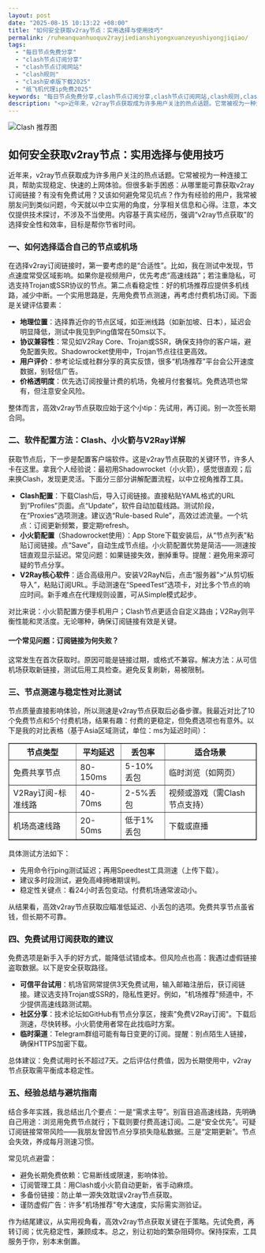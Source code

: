 ```yaml
---
layout: post
date: "2025-08-15 10:13:22 +08:00"
title: "如何安全获取v2ray节点：实用选择与使用技巧"
permalink: /ruheanquanhuoquv2rayjiedianshiyongxuanzeyushiyongjiqiao/
tags:
  - "每日节点免费分享"
  - "clash节点订阅分享"
  - "clash节点订阅网站"
  - "clash规则"
  - "clash安卓版下载2025"
  - "纸飞机代理ip免费2025"
keywords: "每日节点免费分享,clash节点订阅分享,clash节点订阅网站,clash规则,clash安卓版下载2025,纸飞机代理ip免费2025"
description: "<p>近年来，v2ray节点获取成为许多用户关注的热点话题。它常被视为一种连接工具，帮助实现稳定、快速的上网体验。但很多新手困惑：从哪里能可靠获取v2ray订阅链接？有没有免费试用？又该如何避免常见坑点？作为有经验的用户，我常被朋友问到类似问题，今天就以中立实用的角度，分享相关信息和心得。注意，本文仅提供技术探讨，不涉及不当使用。内容基于真实经历，强调“v2ray节点获取”的选择安全性和效率，目标是帮你节省时间。</p>"
---
```


![Clash 推荐图](https://clashjd.github.io/assets/img/六月一个月的机场订阅.png)

## 如何安全获取v2ray节点：实用选择与使用技巧

<p>近年来，v2ray节点获取成为许多用户关注的热点话题。它常被视为一种连接工具，帮助实现稳定、快速的上网体验。但很多新手困惑：从哪里能可靠获取v2ray订阅链接？有没有免费试用？又该如何避免常见坑点？作为有经验的用户，我常被朋友问到类似问题，今天就以中立实用的角度，分享相关信息和心得。注意，本文仅提供技术探讨，不涉及不当使用。内容基于真实经历，强调“v2ray节点获取”的选择安全性和效率，目标是帮你节省时间。</p>
<h3>一、如何选择适合自己的节点或机场</h3>
<p>在选择v2ray订阅链接时，第一要考虑的是“合适性”。比如，我在测试中发现，节点速度常受区域影响。如果你是视频用户，优先考虑“高速线路”；若注重隐私，可选支持Trojan或SSR协议的节点。第二点看稳定性：好的机场推荐应提供多机线路，减少中断。一个实用思路是，先用免费节点测速，再考虑付费机场订阅。下面是关键评估要素：</p>
<ul>
<li><strong>地理位置</strong>：选择靠近你的节点区域，如亚洲线路（如新加坡、日本），延迟会明显降低，测试中我见到Ping值常在50ms以下。</li>
<li><strong>协议兼容性</strong>：常见如V2Ray Core、Trojan或SSR，确保支持你的客户端，避免配置失败。Shadowrocket使用中，Trojan节点往往更高效。</li>
<li><strong>用户评价</strong>：参考论坛或社群分享的真实反馈，很多“机场推荐”平台会公开速度数据，别轻信广告。</li>
<li><strong>价格透明度</strong>：优先选订阅按量计费的机场，免被月付套餐坑。免费选项也常有，但注意安全风险。</li>
</ul>
<p>整体而言，高效v2ray节点获取应始于这个小tip：先试用，再订阅。别一次签长期合同。</p>
<h3>二、软件配置方法：Clash、小火箭与V2Ray详解</h3>
<p>获取节点后，下一步是配置客户端软件。这是v2ray节点获取的关键环节，许多人卡在这里。拿我个人经验说：最初用Shadowrocket（小火箭），感觉很直观；后来换Clash，发现更灵活。下面分三部分讲解配置流程，以中立视角推荐工具。</p>
<ul>
<li><strong>Clash配置</strong>：下载Clash后，导入订阅链接。直接粘贴YAML格式的URL到“Profiles”页面。点“Update”，软件自动加载线路。测试阶段，在“Proxies”选项测速。建议选“Rule-based Rule”，高效过滤流量。一个坑点：订阅更新频繁，要定期refresh。</li>
<li><strong>小火箭配置</strong>（Shadowrocket使用）：App Store下载安装后，从“节点列表”粘贴订阅链接。点“Save”，自动生成节点组。小火箭配置优势是简洁——测速按钮直观显示延迟。常见问题：如果链接失效，删掉重导。提醒：避免用来源可疑的节点分享。</li>
<li><strong>V2Ray核心软件</strong>：适合高级用户。安装V2RayN后，点击“服务器”>“从剪切板导入”，粘贴订阅URL。手动测速在“SpeedTest”选项卡，对比多个节点的响应时间。新手难点在代理规则设置，可从Simple模式起步。</li>
</ul>
<p>对比来说：小火箭配置方便手机用户；Clash节点更适合自定义路由；V2Ray则平衡性能和灵活度。无论哪种，确保订阅链接有效是关键。</p>
<h4>一个常见问题：订阅链接为何失败？</h4>
<p>这常发生在首次获取时。原因可能是链接过期，或格式不兼容。解决方法：从可信机场获取新链接，测试后用工具检查。避免反复刷新，易被限制。</p>
<h3>三、节点测速与稳定性对比测试</h3>
<p>节点质量直接影响体验，所以测速是v2ray节点获取后必备步骤。我最近对比了10个免费节点和5个付费机场，结果有趣：付费的更稳定，但免费选项也有意外。以下是我的对比表格（基于Asia区域测试，单位：ms为延迟时间）：</p>
<table border="1">
<tr>
<th>节点类型</th>
<th>平均延迟</th>
<th>丢包率</th>
<th>适合场景</th>
</tr>
<tr>
<td>免费共享节点</td>
<td>80-150ms</td>
<td>5-10%丢包</td>
<td>临时浏览（如网页）</td>
</tr>
<tr>
<td>V2Ray订阅-标准线路</td>
<td>40-70ms</td>
<td>2-5%丢包</td>
<td>视频或游戏（需Clash节点支持）</td>
</tr>
<tr>
<td>机场高速线路</td>
<td>20-50ms</td>
<td>低于1%丢包</td>
<td>下载或直播</td>
</tr>
</table>
<p>具体测试方法如下：</p>
<ul>
<li>先用命令行ping测试延迟；再用Speedtest工具测速（上传下载）。</li>
<li>建议多时段测试，避免高峰拥堵期误判。</li>
<li>稳定性关键点：看24小时丢包变动。付费机场通常波动小。</li>
</ul>
<p>从结果看，高效v2ray节点获取应瞄准低延迟、小丢包的选项。免费共享节点虽省钱，但长期不可靠。</p>
<h3>四、免费试用订阅获取的建议</h3>
<p>免费选项是新手入手的好方式，能降低试错成本。但风险点也高：我遇过虚假链接盗取数据。以下是安全获取路径。</p>
<ul>
<li><strong>可信平台试用</strong>：机场官网常提供3天免费试用，输入邮箱注册后，获订阅链接。建议选支持Trojan或SSR的，隐私性更好。例如，"机场推荐"频道中，不少提供高速线路测试期。</li>
<li><strong>社区分享</strong>：技术论坛如GitHub有节点分享区，搜索"免费V2Ray订阅"。下载后测速，尽快转移。小火箭使用者常在此找临时方案。</li>
<li><strong>临时渠道</strong>：Telegram群组可能有每日变更的订阅。提醒：别点陌生人链接，确保HTTPS加密下载。</li>
</ul>
<p>总体建议：免费试用时长不超过7天。之后评估付费值，因为长期使用中，v2ray节点获取需平衡成本稳定性。</p>
<h3>五、经验总结与避坑指南</h3>
<p>结合多年实践，我总结出几个要点：一是“需求主导”。别盲目追高速线路，先明确自己用途：浏览用免费节点就行；下载则要付费高速订阅。二是“安全优先”。可疑订阅链接常带风险——我朋友曾因节点分享损失隐私数据。三是“定期更新”。节点会失效，养成每月测速习惯。</p>
<p>常见坑点避雷：</p>
<ul>
<li>避免长期免费依赖：它易断线或限速，影响体验。</li>
<li>订阅管理工具：用Clash或小火箭自动更新，省手动麻烦。</li>
<li>多备份链接：防止单一源失效耽误v2ray节点获取。</li>
<li>谨防虚假广告：许多"机场推荐"夸大速度，实际需实测验证。</li>
</ul>
<p>作为结尾建议，从实用视角看，高效v2ray节点获取关键在于策略。先试免费，再转订阅；优先稳定性，兼顾成本。总之，别让初始的繁杂阻碍你。保持探索，工具服务于你，别本末倒置。</p>